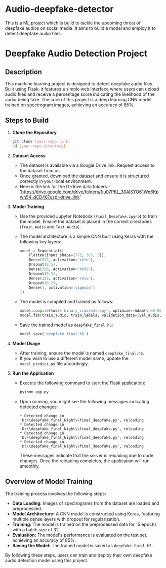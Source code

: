 # Audio-deepfake-detector
This is a ML project which is build to tackle the upcoming threat of deepfake audios on social media. It aims to build a model and employ it to detect deepfake audio files.

# Deepfake Audio Detection Project

## Description

This machine learning project is designed to detect deepfake audio files. Built using Flask, it features a simple web interface where users can upload audio files and receive a percentage score indicating the likelihood of the audio being fake. The core of this project is a deep learning CNN model trained on spectrogram images, achieving an accuracy of 85%.

## Steps to Build

1. **Clone the Repository**
   ```bash
   git clone [your-repo-link]
   cd [your-repo-directory]
   ```

2. **Dataset Access**
   - The dataset is available via a Google Drive link. Request access to the dataset from us.
   - Once granted, download the dataset and ensure it is structured correctly in your local environment.
   - Here is the link for the G-drive data folders - 'https://drive.google.com/drive/folders/1iu07PKL_30AlSYO61Wn6Kpwn54_dCD48?usp=drive_link'

3. **Model Training**
   - Use the provided Jupyter Notebook (`Final_Deepfake.ipynb`) to train the model. Ensure the dataset is placed in the correct directories (`Train_Audio` and `Test_Audio`).
   - The model architecture is a simple CNN built using Keras with the following key layers:
     ```python
     model = Sequential([
         Flatten(input_shape=(775, 385, 3)),
         Dense(512, activation='relu'),
         Dropout(0.5),
         Dense(256, activation='relu'),
         Dropout(0.3),
         Dense(128, activation='relu'),
         Dropout(0.2),
         Dense(1, activation='sigmoid')
     ])
     ```

   - The model is compiled and trained as follows:
     ```python
     model.compile(loss='binary_crossentropy', optimizer=Adam(lr=0.0001), metrics=['accuracy'])
     model.fit(train_audio, train_labels, validation_data=(val_audio, val_labels), epochs=15, batch_size=32)
     ```

   - Save the trained model as `deepfake_final.h5`:
     ```python
     model.save('deepfake_final.h5')
     ```

4. **Model Usage**
   - After training, ensure the model is named `deepfake_final.h5`.
   - If you wish to use a different model name, update the `model_predict.py` file accordingly.

5. **Run the Application**
   - Execute the following command to start the Flask application:
     ```bash
     python app.py
     ```

   - Upon running, you might see the following messages indicating detected changes:
     ```
     * Detected change in 'D:\\deepfake_final_Night\\final_deepfake.py', reloading
     * Detected change in 'D:\\deepfake_final_Night\\final_deepfake.py', reloading
     * Detected change in 'D:\\deepfake_final_Night\\final_deepfake.py', reloading
     * Detected change in 'D:\\deepfake_final_Night\\final_deepfake.py', reloading
     ```

     These messages indicate that the server is reloading due to code changes. Once the reloading completes, the application will run smoothly.

## Overview of Model Training

The training process involves the following steps:

- **Data Loading:** Images of spectrograms from the dataset are loaded and preprocessed.
- **Model Architecture:** A CNN model is constructed using Keras, featuring multiple dense layers with dropout for regularization.
- **Training:** The model is trained on the preprocessed data for 15 epochs with a batch size of 32.
- **Evaluation:** The model's performance is evaluated on the test set, achieving an accuracy of 85%.
- **Saving the Model:** The trained model is saved as `deepfake_final.h5`.

By following these steps, users can train and deploy their own deepfake audio detection model using this project.

